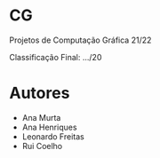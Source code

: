 # CG

Projetos de Computação Gráfica 21/22

Classificação Final: .../20

# Autores

- Ana Murta
- Ana Henriques
- Leonardo Freitas
- Rui Coelho
